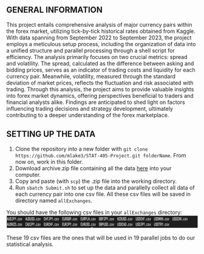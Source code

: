 ## GENERAL INFORMATION
This project entails comprehensive analysis of major currency pairs within the forex market, utilizing tick-by-tick historical rates obtained from Kaggle. With data spanning from September 2022 to September 2023, the project employs a meticulous setup process, including the organization of data into a unified structure and parallel processing through a shell script for efficiency. The analysis primarily focuses on two crucial metrics: spread and volatility. The spread, calculated as the difference between asking and bidding prices, serves as an indicator of trading costs and liquidity for each currency pair. Meanwhile, volatility, measured through the standard deviation of market prices, reflects the fluctuation and risk associated with trading. Through this analysis, the project aims to provide valuable insights into forex market dynamics, offering perspectives beneficial to traders and financial analysts alike. Findings are anticipated to shed light on factors influencing trading decisions and strategy development, ultimately contributing to a deeper understanding of the forex marketplace.

## SETTING UP THE DATA

1) Clone the repository into a new folder with `git clone https://github.com/mlake3/STAT-405-Project.git folderName`. From now on, work in this folder.
2) Download archive.zip file containing all the data [here](https://www.kaggle.com/datasets/joseserrat/forex-tick-data-huge-database-part-2) into your computer.
3) Copy and paste (with `scp`) the .zip file into the working directory.
4) Run `sbatch Submit.sh` to set up the data and parallelly collect all data of each currency pair into one csv file. All these csv files will be saved in directory named `allExchanges`.

You should have the following csv files in your `allExchanges` directory:
![exchanges files](exchanges.png)

These 19 csv files are the ones that will be used in 19 parallel jobs to do our statistical analysis.
